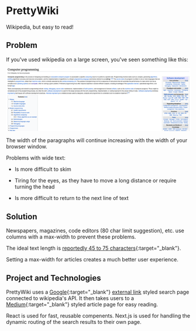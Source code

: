 # PrettyWiki

Wikipedia, but easy to read!

## Problem

If you've used wikipedia on a large screen, you've seen something like this:

![Wikipedia screenshot](/public/wikipedia_screenshot.png)

The width of the paragraphs will continue increasing with the width of your browser window.

Problems with wide text:

- Is more difficult to skim
  
- Tiring for the eyes, as they have to move a long distance or require turning the head
  
- Is more difficult to return to the next line of text
  

## Solution

Newspapers, magazines, code editors (80 char limit suggestion), etc. use columns with a max-width to prevent these problems.

The ideal text length is [reportedly 45 to 75 characters](https://www.smashingmagazine.com/2014/09/balancing-line-length-font-size-responsive-web-design/){:target="_blank"}.

Setting a max-width for articles creates a much better user experience.

## Project and Technologies

PrettyWiki uses a [Google](google.com){:target="_blank"}
<a href="http://google.com" target="_blank">external link</a> styled search page connected to wikipedia's API. It then takes users to a [Medium](medium.com){:target="_blank"} styled article page for easy reading.

React is used for fast, reusable compenents.
Next.js is used for handling the dynamic routing of the search results to their own page.
